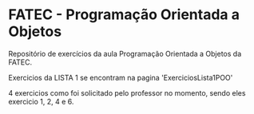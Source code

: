 # FATEC - Programação Orientada a Objetos
Repositório de exercícios da aula Programação Orientada a Objetos da FATEC.

Exercicios da LISTA 1 se encontram na pagina 'ExerciciosLista1POO'

4 exercicios como foi solicitado pelo professor no momento, 
sendo eles exercicio 1, 2, 4 e 6.
